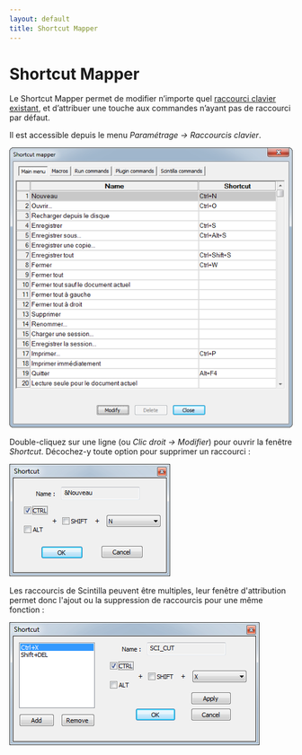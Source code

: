 ```yaml
---
layout: default
title: Shortcut Mapper
---
```

# Shortcut Mapper

Le Shortcut Mapper permet de modifier n’importe quel [raccourci clavier existant](raccourcis-clavier.md), et d’attribuer une touche aux commandes n’ayant pas de raccourci par défaut.

Il est accessible depuis le menu *Paramétrage -> Raccourcis clavier*.

![Le Shortcut Mapper, qui gère les raccourcis claviers](/images/npp_shortcut_mapper.png)

Double-cliquez sur une ligne (ou *Clic droit -> Modifier*) pour ouvrir la fenêtre *Shortcut*. Décochez-y toute option pour supprimer un raccourci :

![La fenêtre Shortcut, permettant de définir le raccourci clavier d'une fonction](/images/npp_shortcut.png)

Les raccourcis de Scintilla peuvent être multiples, leur fenêtre d'attribution permet donc l'ajout ou la suppression de raccourcis pour une même fonction :

![La fenêtre Shortcut améliorée, permettant de définir plusieurs raccourcis clavier pour une seule fonction](/images/npp_shortcut_multi.png)
